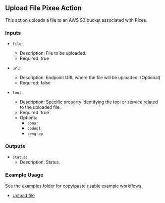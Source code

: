 ## Upload File Pixee Action

This action uploads a file to an AWS S3 bucket associated with Pixee.

### Inputs

- `file`:
  - Description: File to be uploaded.
  - Required: true

- `url`:
  - Description: Endpoint URL where the file will be uploaded. (Optional)
  - Required: false

- `tool`:
  - Description: Specific property identifying the tool or service related to the uploaded file.
  - Required: true
  - Options:
    - `sonar`
    - `codeql`
    - `semgrep`

### Outputs

- `status`:
  - Description: Status.

### Example Usage

See the examples folder for copy/paste usable example workflows.

* [Upload file](../examples/upload-file.yml)
